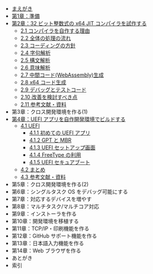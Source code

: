 * [まえがき](README.md)
* [第1章：準備](chapter-1/README.md)
* [第2章：32 ビット整数式の x64 JIT コンパイラを試作する](chapter-2/README.md)
  * [2.1 コンパイラを自作する理由](chapter-2/1_Reason.md)
  * [2.2 全体の処理の流れ](chapter-2/2_Flow.md)
  * [2.3 コーディングの方針](chapter-2/3_Policy.md)
  * [2.4 字句解析](chapter-2/4_Token.md)
  * [2.5 構文解析](chapter-2/5_Parse_tree.md)
  * [2.6 意味解析](chapter-2/6_Semantic_analysis.md)
  * [2.7 中間コード\(WebAssembly\)生成](chapter-2/7_Wasm.md)
  * [2.8 x64 コード生成](chapter-2/8_x64_code.md)
  * [2.9 デバッグとテストコード](chapter-2/9_Debug_test.md)
  * [2.10 改善を検討すべき点](chapter-2/10_Consideration.md)
  * [2.11 参考文献・資料](chapter-2/11_Bibliography.md)
* 第3章：クロス開発環境を作る\(1\)
* [第4章：UEFI アプリを自作開発環境でビルドする](chapter-4/README.md)
  * [4.1 UEFI](chapter-4/1_UEFI.md)
    * [4.1.1 初めての UEFI アプリ](chapter-4/1-1_UEFI_Start.md)
    * [4.1.2 GPT と MBR](chapter-4/1-2_UEFI_MBR.md)
    * [4.1.3 UEFI セットアップ画面](chapter-4/1-3_UEFI_SetupScreen.md)
    * [4.1.4 FreeType の利用](chapter-4/1-4_UEFI_FreeType_MSVC.md)
    * [4.1.5 UEFI セキュアブート](chapter-4/1-5_UEFI_SecureBoot.md)
  * [4.2 まとめ](chapter-4/2_Summary.md)
  * [4.3 参考文献・資料](chapter-4/3_Bibliography.md)
* 第5章：クロス開発環境を作る\(2\)
* 第6章：シングルタスク OS をデバッグ可能にする
* 第7章：対応するデバイスを増やす
* 第8章：マルチタスク/マルチコア対応
* 第9章：インストーラを作る
* 第10章：開発環境を移植する
* 第11章：TCP/IP・印刷機能を作る
* 第12章：GitHub サポート機能を作る
* 第13章：日本語入力機能を作る
* 第14章：Web ブラウザを作る
* あとがき
* 索引



